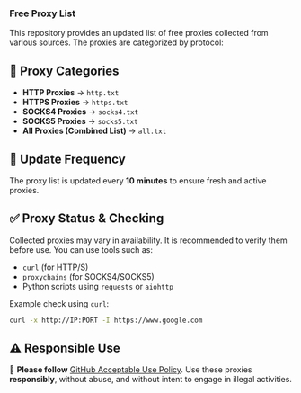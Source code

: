 ### Free Proxy List  

This repository provides an updated list of free proxies collected from various sources. The proxies are categorized by protocol:

## 📌 Proxy Categories  

- **HTTP Proxies** → `http.txt`  
- **HTTPS Proxies** → `https.txt`  
- **SOCKS4 Proxies** → `socks4.txt`  
- **SOCKS5 Proxies** → `socks5.txt`  
- **All Proxies (Combined List)** → `all.txt`  

## 🔄 Update Frequency  

The proxy list is updated every **10 minutes** to ensure fresh and active proxies.  

## ✅ Proxy Status & Checking  

Collected proxies may vary in availability. It is recommended to verify them before use. You can use tools such as:  

- `curl` (for HTTP/S)  
- `proxychains` (for SOCKS4/SOCKS5)  
- Python scripts using `requests` or `aiohttp`  

Example check using `curl`:  

```sh
curl -x http://IP:PORT -I https://www.google.com
```

## ⚠️ Responsible Use  

🛑 **Please follow** [GitHub Acceptable Use Policy](https://docs.github.com/en/site-policy/acceptable-use-policies/github-acceptable-use-policies). Use these proxies **responsibly**, without abuse, and without intent to engage in illegal activities.  
